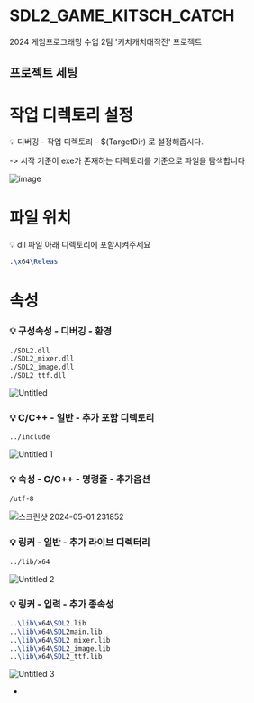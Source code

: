 # SDL2_GAME_KITSCH_CATCH
2024 게임프로그래밍 수업 2팀 '키치캐치대작전' 프로젝트

## 프로젝트 세팅

# 작업 디렉토리 설정
<aside>
💡 디버깅 - 작업 디렉토리 - $(TargetDir) 로 설정해줍시다. 
  
  
  -> 시작 기준이 exe가 존재하는 디렉토리를 기준으로 파일을 탐색합니다

![image](https://github.com/Cybecho/SDL2_GAME_KITSCH_CATCH/assets/42949995/07b5af6d-6520-44fa-97b7-a521bb90237a)

</aside>

# 파일 위치

<aside>
💡 dll 파일 아래 디렉토리에 포함시켜주세요

```latex
.\x64\Releas
```

</aside>

# 속성

<aside>

  ### 💡 구성속성 - 디버깅 - 환경

```latex
./SDL2.dll
./SDL2_mixer.dll
./SDL2_image.dll
./SDL2_ttf.dll
```


![Untitled](https://github.com/Cybecho/Windows_Setting_dotfiles/assets/42949995/aedbf789-5a25-40d2-8f10-6766c22bc959)


</aside>

<aside>
  
  ### 💡 C/C++ - 일반 - 추가 포함 디렉토리

```latex
../include
```

![Untitled 1](https://github.com/Cybecho/Windows_Setting_dotfiles/assets/42949995/fec514ff-ef05-46be-93bb-279ce37b6eec)


</aside>

<aside>
  
### 💡 속성 - C/C++ - 명령줄 - 추가옵션

```latex
/utf-8
```

![스크린샷 2024-05-01 231852](https://github.com/Cybecho/Windows_Setting_dotfiles/assets/42949995/4132f2f1-a441-43f3-9943-3af5b48b6d52)

</aside>

<aside>
  
  ### 💡 링커 - 일반 - 추가 라이브 디렉터리

```latex
../lib/x64
```

![Untitled 2](https://github.com/Cybecho/Windows_Setting_dotfiles/assets/42949995/5f35275c-2750-49d5-8314-55f1bfc12f76)


</aside>

<aside>
  
  ### 💡 링커 - 입력 - 추가 종속성

```latex
..\lib\x64\SDL2.lib
..\lib\x64\SDL2main.lib
..\lib\x64\SDL2_mixer.lib
..\lib\x64\SDL2_image.lib
..\lib\x64\SDL2_ttf.lib
```

![Untitled 3](https://github.com/Cybecho/Windows_Setting_dotfiles/assets/42949995/bd0dc698-de0f-4f49-97be-a17349ba83f2)

</aside>

-
